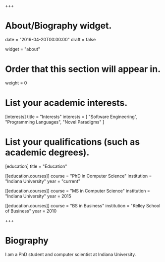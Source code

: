 +++
# About/Biography widget.

date = "2016-04-20T00:00:00"
draft = false

widget = "about"

# Order that this section will appear in.
weight = 0

# List your academic interests.
[interests]
  title = "Interests"
  interests = [
    "Software Engineering",
    "Programming Languages",
    "Novel Paradigms"
  ]

# List your qualifications (such as academic degrees).
[education]
  title = "Education"

[[education.courses]]
  course = "PhD in Computer Science"
  institution = "Indiana University"
  year = "current"

[[education.courses]]
  course = "MS in Computer Science"
  institution = "Indiana University"
  year = 2015

[[education.courses]]
  course = "BS in Business"
  institution = "Kelley School of Business"
  year = 2010
 
+++

# Biography

I am a PhD student and computer scientist at Indiana University.